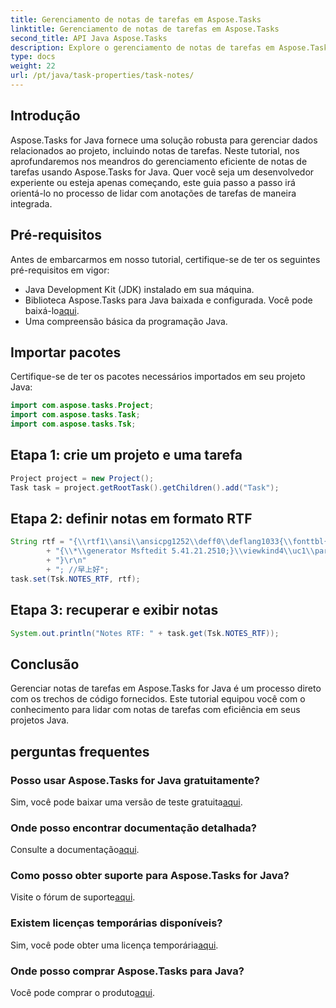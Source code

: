 ```yaml
---
title: Gerenciamento de notas de tarefas em Aspose.Tasks
linktitle: Gerenciamento de notas de tarefas em Aspose.Tasks
second_title: API Java Aspose.Tasks
description: Explore o gerenciamento de notas de tarefas em Aspose.Tasks for Java. Guia passo a passo para desenvolvimento Java eficiente. Baixe o seu teste gratuito agora!
type: docs
weight: 22
url: /pt/java/task-properties/task-notes/
---
```

## Introdução
Aspose.Tasks for Java fornece uma solução robusta para gerenciar dados relacionados ao projeto, incluindo notas de tarefas. Neste tutorial, nos aprofundaremos nos meandros do gerenciamento eficiente de notas de tarefas usando Aspose.Tasks for Java. Quer você seja um desenvolvedor experiente ou esteja apenas começando, este guia passo a passo irá orientá-lo no processo de lidar com anotações de tarefas de maneira integrada.
## Pré-requisitos
Antes de embarcarmos em nosso tutorial, certifique-se de ter os seguintes pré-requisitos em vigor:
- Java Development Kit (JDK) instalado em sua máquina.
-  Biblioteca Aspose.Tasks para Java baixada e configurada. Você pode baixá-lo[aqui](https://releases.aspose.com/tasks/java/).
- Uma compreensão básica da programação Java.
## Importar pacotes
Certifique-se de ter os pacotes necessários importados em seu projeto Java:
```java
import com.aspose.tasks.Project;
import com.aspose.tasks.Task;
import com.aspose.tasks.Tsk;
```
## Etapa 1: crie um projeto e uma tarefa
```java
Project project = new Project();
Task task = project.getRootTask().getChildren().add("Task");
```
## Etapa 2: definir notas em formato RTF
```java
String rtf = "{\\rtf1\\ansi\\ansicpg1252\\deff0\\deflang1033{\\fonttbl{\\f0\\fnil\\fcharset134 SimSun;}{\\f1\\fnil\\fcharset0 Calibri;}}\r\n"
        + "{\\*\\generator Msftedit 5.41.21.2510;}\\viewkind4\\uc1\\pard\\sa200\\sl276\\slmult1\\lang9\\f0\\fs22\\'d4\\'e7\\'c9\\'cf\\'ba\\'c3\\f1\\par\r\n"
        + "}\r\n"
        + "; //早上好";
task.set(Tsk.NOTES_RTF, rtf);
```
## Etapa 3: recuperar e exibir notas
```java
System.out.println("Notes RTF: " + task.get(Tsk.NOTES_RTF));
```
## Conclusão
Gerenciar notas de tarefas em Aspose.Tasks for Java é um processo direto com os trechos de código fornecidos. Este tutorial equipou você com o conhecimento para lidar com notas de tarefas com eficiência em seus projetos Java.
## perguntas frequentes
### Posso usar Aspose.Tasks for Java gratuitamente?
 Sim, você pode baixar uma versão de teste gratuita[aqui](https://releases.aspose.com/).
### Onde posso encontrar documentação detalhada?
 Consulte a documentação[aqui](https://reference.aspose.com/tasks/java/).
### Como posso obter suporte para Aspose.Tasks for Java?
 Visite o fórum de suporte[aqui](https://forum.aspose.com/c/tasks/15).
### Existem licenças temporárias disponíveis?
 Sim, você pode obter uma licença temporária[aqui](https://purchase.aspose.com/temporary-license/).
### Onde posso comprar Aspose.Tasks para Java?
 Você pode comprar o produto[aqui](https://purchase.aspose.com/buy).